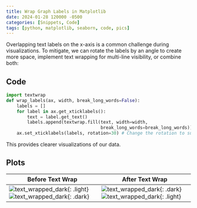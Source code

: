 ```yaml
---
title: Wrap Graph Labels in Matplotlib
date: 2024-01-28 120000 -0500
categories: [Snippets, Code]
tags: [python, matplotlib, seaborn, code, pics]
---
```


Overlapping text labels on the x-axis is a common challenge during visualizations. 
To mitigate, we can rotate the labels by an angle to create more space, 
implement text wrapping for multi-line visibility, or combine both:

## Code
```python
import textwrap
def wrap_labels(ax, width, break_long_words=False):
    labels = []
    for label in ax.get_xticklabels():
        text = label.get_text()
        labels.append(textwrap.fill(text, width=width,
                                    break_long_words=break_long_words))
    ax.set_xticklabels(labels, rotation=30) # Change the rotation to suit preferences.
```
This provides clearer visualizations of our data.

## Plots

| Before Text Wrap                                                                                                          | After Text Wrap                                                                                                           |
|---------------------------------------------------------------------------------------------------------------------------|---------------------------------------------------------------------------------------------------------------------------|
| ![text_wrapped_dark](/snippets/20240128-light1.png){: .light} ![text_wrapped_dark](/snippets/20240128-dark1.png){: .dark} | ![text_wrapped_dark](/snippets/20240128-dark2.png){: .dark} ![text_wrapped_dark](/snippets/20240128-light2.png){: .light} |



